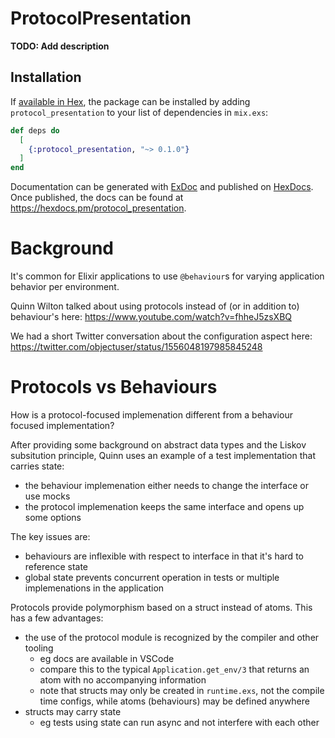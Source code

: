 # ProtocolPresentation

**TODO: Add description**

## Installation

If [available in Hex](https://hex.pm/docs/publish), the package can be installed
by adding `protocol_presentation` to your list of dependencies in `mix.exs`:

```elixir
def deps do
  [
    {:protocol_presentation, "~> 0.1.0"}
  ]
end
```

Documentation can be generated with [ExDoc](https://github.com/elixir-lang/ex_doc)
and published on [HexDocs](https://hexdocs.pm). Once published, the docs can
be found at <https://hexdocs.pm/protocol_presentation>.


# Background

It's common for Elixir applications to use `@behaviour`s for varying application
behavior per environment.

Quinn Wilton talked about using protocols instead of (or in addition to)
behaviour's here: https://www.youtube.com/watch?v=fhheJ5zsXBQ

We had a short Twitter conversation about the configuration aspect here:
https://twitter.com/objectuser/status/1556048197985845248

# Protocols vs Behaviours

How is a protocol-focused implemenation different from a behaviour focused
implementation?

After providing some background on abstract data types and the Liskov
subsitution principle, Quinn uses an example of a test implementation that
carries state:
- the behaviour implemenation either needs to change the interface or use mocks
- the protocol implemenation keeps the same interface and opens up some options

The key issues are:
- behaviours are inflexible with respect to interface in that it's hard to
  reference state
- global state prevents concurrent operation in tests or multiple implemenations
  in the application

Protocols provide polymorphism based on a struct instead of atoms. This has a
few advantages:
- the use of the protocol module is recognized by the compiler and other tooling
    - eg docs are available in VSCode
    - compare this to the typical `Application.get_env/3` that returns an atom
      with no accompanying information
    - note that structs may only be created in `runtime.exs`, not the compile
      time configs, while atoms (behaviours) may be defined anywhere
- structs may carry state
    - eg tests using state can run async and not interfere with each other

